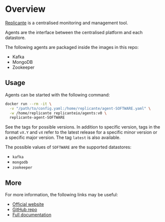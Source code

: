 # Overview
[Replicante](https://www.replicante.io/) is a centralised monitoring and management tool.

Agents are the interface between the centralised platform and each datastore.

The following agents are packaged inside the images in this repo:

  * Kafka
  * MongoDB
  * Zookeeper


## Usage
Agents can be started with the following command:
```bash
docker run --rm -it \
  -v "/path/to/config.yaml:/home/replicante/agent-SOFTWARE.yaml" \
  -w /home/replicante replicanteio/agents:v0 \
  replicante-agent-SOFTWARE
```

See the tags for possible versions.
In addition to specific version, tags in the format `vX.Y` and `vX` refer to the latest
release for a specific minor version or a specific major version.
The tag `latest` is also available.

The possible values of `SOFTWARE` are the supported datastores:

  * `kafka`
  * `mongodb`
  * `zookeeper`


## More
For more information, the following links may be useful:

  * [Official website](https://www.replicante.io/)
  * [GitHub repo](https://github.com/replicante-io/agents)
  * [Full documentation](https://www.replicante.io/docs/agents/docs/intro/)
